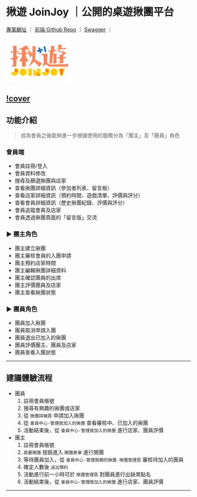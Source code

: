 # 揪遊 JoinJoy ｜公開的桌遊揪團平台

[專案網址](https://join-joy.vercel.app/) ｜
[前端 Github Repo](https://github.com/star82620/join-joy) ｜
[Swagger](http://4.224.16.99/swagger/index.html?url=/swagger/v1/swagger.json#/) ｜

<img src="https://raw.githubusercontent.com/star82620/join-joy/update-readme-photo/public/images/readme/logo.svg" alt="logo">

## [!cover](https://raw.githubusercontent.com/star82620/join-joy/ce35fb4a76fe2ae24be0fc9897487d257f523a66/public/images/readme/cover.png)

## 功能介紹

> 成為會員之後能夠進一步根據使用的服務分為「團主」及「團員」角色

### 會員端

- 會員註冊/登入
- 會員資料修改
- 搜尋及篩選揪團與店家
- 查看揪團詳細資訊（參加者列表、留言板）
- 查看店家詳細資訊（預約時間、遊戲清單、評價與評分）
- 查看會員詳細資訊（歷史揪團紀錄、評價與評分）
- 會員追蹤會員及店家
- 會員透過揪團頁面的「留言版」交流

### ► 團主角色

- 團主建立揪團
- 團主審核會員的入團申請
- 團主預約店家時間
- 團主編輯揪團詳細資料
- 團主確認團員的出席
- 團主評價團員及店家
- 團主查看揪團狀態

### ► 團員角色

- 團員加入揪團
- 團員取消申請入團
- 團員退出已加入的揪團
- 團員評價團主、團員及店家
- 團員查看入團狀態

---

## 建議體驗流程

- 團員
  1. 註冊會員帳號
  2. 搜尋有興趣的揪團或店家
  3. 從 `揪團詳細頁` 申請加入揪團
  4. 從 `會員中心-管理我加入的揪團` 查看審核中、已加入的揪團
  5. 活動結束後，從 `會員中心-管理我加入的揪團` 進行店家、團員評價
- 團主
  1. 註冊會員帳號
  2. `我要開團` 按鈕進入 `開團表單` 進行開團
  3. 等待團員加入，從 `會員中心-管理我開的揪團-揪團管理頁` 審核待加入的團員
  4. 確定人數後 `送出預約`
  5. 活動進行前一小時可於 `揪團管理頁` 對團員進行出缺席點名
  6. 活動結束後，從 `會員中心-管理我加入的揪團` 進行店家、團員評價

---
